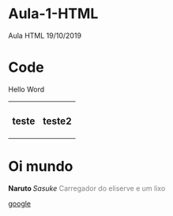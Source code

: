 # Aula-1-HTML
Aula HTML 19/10/2019

# Code

<html>
</body>

  <p> Hello Word </p>
<table> 
		<tr> 
			<td><h3>teste</h3></td> 
			<td><h3>teste2</h3></td> 
		</tr> 	
</table>
    
   <h1> Oi mundo </h1>
   <b> Naruto </b>
   <i> Sasuke </i>
   <font color="#808080">Carregador do eliserve e um lixo</font>
   
   <a href="http://www.google.com"> google</a>
   
    
   </body>
</html>

